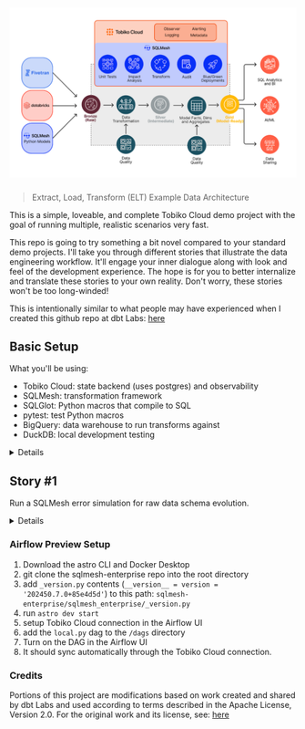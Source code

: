 <h2 align="center">

![](images/elt_diagram.png)

</h2>

> Extract, Load, Transform (ELT) Example Data Architecture

This is a simple, loveable, and complete Tobiko Cloud demo project with the goal of running multiple, realistic scenarios very fast. 

This repo is going to try something a bit novel compared to your standard demo projects. I'll take you through different stories that illustrate the data engineering workflow. It'll engage your inner dialogue along with look and feel of the development experience. The hope is for you to better internalize and translate these stories to your own reality. Don't worry, these stories won't be too long-winded!

This is intentionally similar to what people may have experienced when I created this github repo at dbt Labs: [here](https://github.com/dbt-labs/jaffle_shop_duckdb)


## Basic Setup

What you'll be using:

- Tobiko Cloud: state backend (uses postgres) and observability
- SQLMesh: transformation framework
- SQLGlot: Python macros that compile to SQL
- pytest: test Python macros
- BigQuery: data warehouse to run transforms against
- DuckDB: local development testing

<details>

**Setup your virtual environment for SQLMesh:**

```bash
git clone https://github.com/TobikoData/tobiko-cloud-demo.git # clone the repo
cd tobiko-cloud-demo # go to the root directory
make dev-install # virtual environment setup
```

**Setup your BigQuery Service Account:**

![service_account](./images/bigquery_service_account.png)

1. Create a service account following these instructions: [here](https://cloud.google.com/iam/docs/service-accounts-create)
2. Add permissions: `BigQuery Data Editor`, `BigQuery User`
3. Download the service account json file
4. Copy the contents of the service account file to your clipboard
5. Export the credentials as an environment variable in your terminal: 

`export GOOGLE_SQLMESH_CREDENTIALS=<your-service-account-key-contents>`

**Setup your Tobiko Cloud State Connection:**

1. Work with Tobiko to get your Tobiko Cloud Token and account url

```bash
# examples based on the image above
export TOBIKO_CLOUD_TOKEN=<TOBIKO_CLOUD_TOKEN>
```

```yaml
# config.yaml gateway example
gateways:
    tobiko_cloud:
        connection:
            type: bigquery
            method: service-account-json
            concurrent_tasks: 5
            register_comments: true
            keyfile_json: {{ env_var('GOOGLE_SQLMESH_CREDENTIALS') }}
            project: sqlmesh-public-demo # TODO: update this
        state_connection:
            type: cloud
            url: https://sqlmesh-prod-enterprise-public-demo-sefz6ezt4q-uc.a.run.app # TODO: replace this url with your own
            token: "{{ env_var('TOBIKO_CLOUD_TOKEN') }}"
```

**Verify SQLMesh can connect to BigQuery and Tobiko Cloud:**

```bash
sqlmesh info # print info about a SQLMesh project

# expected output
Models: 15
Macros: 1
Data warehouse connection succeeded
State backend connection succeeded
Test connection succeeded
```

</details>

## Story #1

Run a SQLMesh error simulation for raw data schema evolution.

<details>

```python
# run all these from the root directory

# rename a raw table column, the table should already exist
python demo_scripts/main.py rename-column --old event_name --new named_events

# expected output
# Original Schema:
#   event_id: STRING
#   event_name: STRING
#   event_timestamp: TIMESTAMP
#   user_id: STRING

# Column 'event_name' has been renamed to 'named_events' in table sqlmesh-public-demo.tcloud_raw_data.raw_events

# Updated Schema:
#   event_id: STRING
#   named_events: STRING
#   event_timestamp: TIMESTAMP
#   user_id: STRING

# run sqlmesh for the incremental_events.sql model
sqlmesh run --ignore-cron

# expected output
# google.api_core.exceptions.BadRequest: 400 GET https://bigquery.googleapis.com/bigquery/v2/projects/sqlmesh-public-demo/queries/0af1142b-cf71-4dc2-aa56-f60b09af777b?maxResults=0&location=US&prettyPrint=false: Unrecognized name: event_name; Did you mean event_id? at
# [1:254]

# Location: US
# Job ID: 0af1142b-cf71-4dc2-aa56-f60b09af777b

# look at the error within the Tobiko Cloud UI
# https://sqlmesh-prod-enterprise-public-demo-sefz6ezt4q-uc.a.run.app/observer/environments/prod/runs/8ee6076967e342409d321f8c644282fd

# fix the error
# this command defaults to fixing the error, so no need to add options
python demo_scripts/main.py rename-column

# expected output
# Original Schema:
#   event_id: STRING
#   named_events: STRING
#   event_timestamp: TIMESTAMP
#   user_id: STRING

# Column 'named_events' has been renamed to 'event_name' in table sqlmesh-public-demo.tcloud_raw_data.raw_events

# Updated Schema:
#   event_id: STRING
#   event_name: STRING
#   event_timestamp: TIMESTAMP
#   user_id: STRING

# rerun sqlmesh for the incremental_events.sql model
sqlmesh run --ignore-cron

# expected output
# [1/1] tcloud_demo.incremental_events_allow_partials evaluated in 7.76s
# [1/1] tcloud_demo.incremental_events evaluated in 13.76s
# Evaluating models ━━━━━━━━━━━━━━━━━━━━━━━━━━━━━━━━━━━━━━━━ 100.0% • 2/2 • 0:00:13                                                                                                                                                                                      

# All model batches have been executed successfully

# Run finished for environment 'prod'
```
</details>

### Airflow Preview Setup
1. Download the astro CLI and Docker Desktop
2. git clone the sqlmesh-enterprise repo into the root directory
3. add `_version.py` contents (`__version__ = version = '202450.7.0+85e4d5d'`) to this path: `sqlmesh-enterprise/sqlmesh_enterprise/_version.py`
4. run `astro dev start`
5. setup Tobiko Cloud connection in the Airflow UI
6. add the `local.py` dag to the `/dags` directory
7. Turn on the DAG in the Airflow UI
8. It should sync automatically through the Tobiko Cloud connection.

### Credits

Portions of this project are modifications based on work created and shared by dbt Labs and used according to terms described in the Apache License, Version 2.0. For the original work and its license, see: [here](https://github.com/dbt-labs/jaffle_shop_duckdb?tab=Apache-2.0-1-ov-file#readme)
